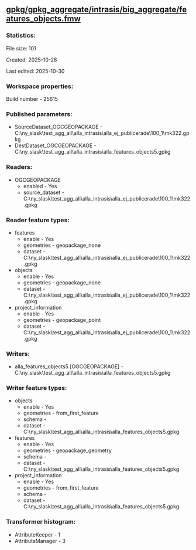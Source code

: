 ﻿## [gpkg/gpkg_aggregate/intrasis/big_aggregate/features_objects.fmw](https://github.com/kicki58/kix_working_dir/blob/master/gpkg/gpkg_aggregate/intrasis/big_aggregate/features_objects.fmw)

### Statistics:
File size: 101

Created: 2025-10-28

Last edited: 2025-10-30


### Workspace properties:
Build number    - 25615

### Published parameters:
*  SourceDataset_OGCGEOPACKAGE    -   C:\ny_slask\test_agg_all\alla_intrasis\alla_ej_publicerade\100_1\mk322.gpkg
*  DestDataset_OGCGEOPACKAGE    -   C:\ny_slask\test_agg_all\alla_intrasis\alla_features_objects5.gpkg

### Readers:
*  OGCGEOPACKAGE
    * enabled    -  Yes
    * source_dataset    -   C:\ny_slask\test_agg_all\alla_intrasis\alla_ej_publicerade\100_1\mk322.gpkg

### Reader feature types:
*  features
    * enable - Yes
    * geometries - geopackage_none
    * dataset - C:\ny_slask\test_agg_all\alla_intrasis\alla_ej_publicerade\100_1\mk322.gpkg
*  objects
    * enable - Yes
    * geometries - geopackage_none
    * dataset - C:\ny_slask\test_agg_all\alla_intrasis\alla_ej_publicerade\100_1\mk322.gpkg
*  project_information
    * enable - Yes
    * geometries - geopackage_point
    * dataset - C:\ny_slask\test_agg_all\alla_intrasis\alla_ej_publicerade\100_1\mk322.gpkg


### Writers:
*  alla_features_objects5 [OGCGEOPACKAGE]    -   C:\ny_slask\test_agg_all\alla_intrasis\alla_features_objects5.gpkg

### Writer feature types:
*  objects
    * enable - Yes
    * geometries - from_first_feature
    * schema - 
    * dataset - C:\ny_slask\test_agg_all\alla_intrasis\alla_features_objects5.gpkg
*  features
    * enable - Yes
    * geometries - geopackage_geometry
    * schema - 
    * dataset - C:\ny_slask\test_agg_all\alla_intrasis\alla_features_objects5.gpkg
*  project_information
    * enable - Yes
    * geometries - from_first_feature
    * schema - 
    * dataset - C:\ny_slask\test_agg_all\alla_intrasis\alla_features_objects5.gpkg

### Transformer histogram:
*  AttributeKeeper    -   1
*  AttributeManager    -   3

